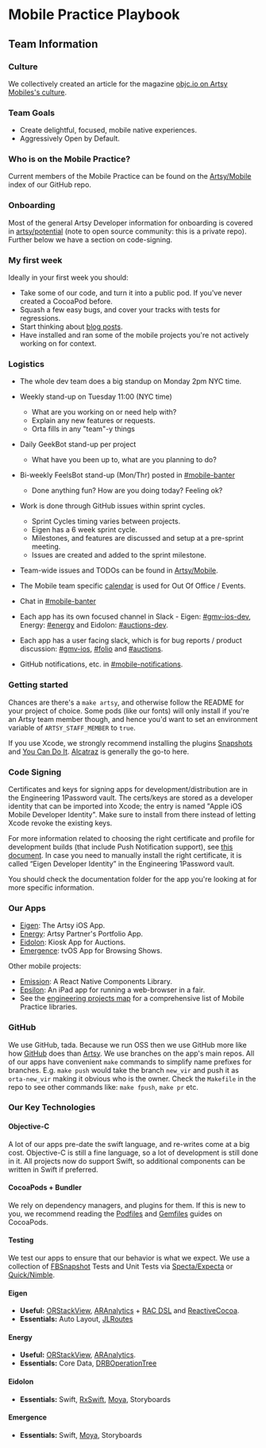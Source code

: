# Mobile Practice Playbook

## Team Information

### Culture

We collectively created an article for the magazine [objc.io on Artsy Mobiles's culture](http://www.objc.io/issue-22/artsy.html).

### Team Goals

* Create delightful, focused, mobile native experiences.
* Aggressively Open by Default.

### Who is on the Mobile Practice?

Current members of the Mobile Practice can be found on the [Artsy/Mobile](https://github.com/artsy/mobile) index of our GitHub repo.

### Onboarding

Most of the general Artsy Developer information for onboarding is covered in [artsy/potential](https://github.com/artsy/potential#onboarding) (note to open source community: this is a private repo). Further below we have a section on code-signing.

### My first week

Ideally in your first week you should:

* Take some of our code, and turn it into a public pod. If you've never created a CocoaPod before.
* Squash a few easy bugs, and cover your tracks with tests for regressions.
* Start thinking about [blog posts](https://github.com/artsy/mobile/labels/Blog%20Post).
* Have installed and ran some of the mobile projects you're not actively working on for context.

### Logistics

* The whole dev team does a big standup on Monday 2pm NYC time.

* Weekly stand-up on Tuesday 11:00 (NYC time)
    * What are you working on or need help with?
    * Explain any new features or requests.
    * Orta fills in any "team"-y things

* Daily GeekBot stand-up per project
    * What have you been up to, what are you planning to do?

* Bi-weekly FeelsBot stand-up (Mon/Thr) posted in [#mobile-banter](https://artsy.slack.com/messages/mobile-banter/)
    * Done anything fun? How are you doing today? Feeling ok? 

* Work is done through GitHub issues within sprint cycles.
    * Sprint Cycles timing varies between projects.
    * Eigen has a 6 week sprint cycle.
    * Milestones, and features are discussed and setup at a pre-sprint meeting.
    * Issues are created and added to the sprint milestone.

* Team-wide issues and TODOs can be found in [Artsy/Mobile](https://github.com/artsy/mobile/).
* The Mobile team specific [calendar](https://www.google.com/calendar/embed?src=artsymail.com_bke4sctkn8o072rjgtcsrrun3s%40group.calendar.google.com&ctz=America/New_York) is used for Out Of Office / Events.
* Chat in [#mobile-banter](https://artsy.slack.com/messages/mobile-banter/)
* Each app has its own focused channel in Slack - Eigen: [#gmv-ios-dev](https://artsy.slack.com/messages/gmv-ios-dev/), Energy: [#energy](https://artsy.slack.com/messages/energy) and Eidolon:  [#auctions-dev](https://artsy.slack.com/messages/auctions-dev/).
* Each app has a user facing slack, which is for bug reports / product discussion:  [#gmv-ios](https://artsy.slack.com/messages/gmv-ios/), [#folio](https://artsy.slack.com/messages/folio) and [#auctions](https://artsy.slack.com/messages/auctions/).
* GitHub notifications, etc. in [#mobile-notifications](https://artsy.slack.com/messages/mobile-notifications/).

### Getting started

Chances are there's a `make artsy`, and otherwise follow the README for your project of choice. Some pods (like our fonts) will only install if you're an Artsy team member though, and hence you'd want to set an environment variable of `ARTSY_STAFF_MEMBER` to `true`.

If you use Xcode, we strongly recommend installing the plugins [Snapshots](https://github.com/orta/Snapshots) and [You Can Do It](https://github.com/orta/You-Can-Do-It). [Alcatraz](http://alcatraz.io) is generally the go-to here.

### Code Signing

Certificates and keys for signing apps for development/distribution are in the Engineering 1Password vault. The certs/keys are stored as a developer identity that can be imported into Xcode; the entry is named "Apple iOS Mobile Developer Identity". Make sure to install from there instead of letting Xcode revoke the existing keys.

  For more information related to choosing the right certificate and profile for development builds (that include Push Notification support), see [this document](https://github.com/artsy/eigen/blob/master/docs/push_notifications.md). In case you need to manually install the right certificate, it is called “Eigen Developer Identity” in the Engineering 1Password vault.

  You should check the documentation folder for the app you're looking at for more specific information.

### Our Apps

* [Eigen](https://github.com/artsy/eigen): The Artsy iOS App.
* [Energy](https://github.com/artsy/energy): Artsy Partner's Portfolio App.
* [Eidolon](https://github.com/artsy/eidolon): Kiosk App for Auctions.
* [Emergence](https://github.com/artsy/emergence): tvOS App for Browsing Shows.

Other mobile projects:
* [Emission](https://github.com/artsy/emission): A React Native Components Library.
* [Epsilon](https://github.com/orta/epsilon): An iPad app for running a web-browser in a fair.
* See the [engineering projects map](https://trello.com/b/VLlTIM7l/artsy-engineering-projects-map) for a comprehensive list of Mobile Practice libraries.

### GitHub

We use GitHub, tada.  Because we run OSS then we use GitHub more like how [GitHub](https://speakerdeck.com/holman/how-github-uses-github-to-build-github) does than [Artsy](http://artsy.github.io/blog/2012/01/29/how-art-dot-sy-uses-github-to-build-art-dot-sy/). We use branches on the app's main repos. All of our apps have convenient `make` commands to simplify name prefixes for branches. E.g. `make push` would take the branch `new_vir` and push it as `orta-new_vir` making it obvious who is the owner. Check the `Makefile` in the repo to see other commands like: `make fpush`, `make pr` etc.

### Our Key Technologies

#### Objective-C

A lot of our apps pre-date the swift language, and re-writes come at a big cost. Objective-C is still a fine language, so a lot of development is still done in it. All projects now do support Swift, so additional components can be written in Swift if preferred.

#### CocoaPods + Bundler

We rely on dependency managers, and plugins for them. If this is new to you, we recommend reading the [Podfiles](https://guides.cocoapods.org/) and [Gemfiles](https://guides.cocoapods.org/using/a-gemfile.html) guides on CocoaPods.

#### Testing

We test our apps to ensure that our behavior is what we expect. We use a collection of [FBSnapshot](http://www.objc.io/issue-15/snapshot-testing.html) Tests and Unit Tests via [Specta/Expecta](https://github.com/specta/specta) or [Quick/Nimble](https://github.com/Quick/Quick/).

#### Eigen

* **Useful:** [ORStackView](https://github.com/orta/ORStackView/), [ARAnalytics](https://github.com/orta/ARAnalytics) + [RAC DSL](https://github.com/artsy/eigen/blob/6bcacede194ca5b948e916746d313e7c96ec085e/Artsy/Classes/ARAppDelegate%2BAnalytics.m) and [ReactiveCocoa](http://reactivecocoa.io).
* **Essentials:** Auto Layout, [JLRoutes](https://github.com/joeldev/JLRoutes)

#### Energy

* **Useful:** [ORStackView](https://github.com/orta/ORStackView/), [ARAnalytics](https://github.com/orta/ARAnalytics).
* **Essentials:** Core Data, [DRBOperationTree](https://cocoapods.org/pods/DRBOperationTree)

#### Eidolon

* **Essentials:** Swift, [RxSwift](http://rxswift.org), [Moya](https://github.com/ashfurrow/moya/), Storyboards

#### Emergence

* **Essentials:** Swift,  [Moya](https://github.com/ashfurrow/moya/), Storyboards
